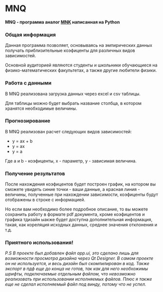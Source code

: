 # MNQ
**MNQ - программа аналог [MNK](https://moss.phys.msu.ru/mnk) написанная на Python**

### Общая информация
Данная программа позволяет, основываясь на эмпирических данных 
получать приблизительные коэфиценты для различных видов зависимостей.

Основной аудиторией являются студенты и школьники обучающиеся на физико-математических факультетах,
а также другие любители физики.

### Работа с данными

В MNQ реализована загрузка данных через excel и csv таблицы.

Для таблицы можно будет выбрать название столбца, в котором хранятся необходимые величины.

### Прогнозирование

В MNQ реализован расчет следующих видов зависимостей:
 
- y = ax + b
- y = ax
- y = a
 
Где a и b - коэфиценты, x - параметр, y - зависимая величина.

### Получение результатов

После нахождения коэфицентов будет построен график, на котором вы сможете увидеть
синие точки - ваши данные, а красная линия - величины, полученные при нахождении зависимости,
коэфиценты будут отображены в строке с информацией.

Но если вам необходимо более подробное описание,
то вы можете сохранить работу в формате pdf документа, кроме коэфицентов и графика тдизайн ыакже будет доступна 
дополнительная информация, такая, как кореляция исходных данных, среднее значения отклонения и т.д.

### Приятного использования!

*P.S*
*В проекте был добавлен файл app.ui, это сделано лишь для возможности просмотра дизайна через Qt Designer.
В самом проекте он не используется, и весь дизайн был скомпилирован в код. Также экспорт в пдф еще до конца
не готов, так как для него необхожимы шрифты, подключаемые отдельным файлом, что невозможно реализовать при использовании исполняемых файлов.
Плюс я также еще не сделал исполняемый файл под винду, потому что не успел.*
